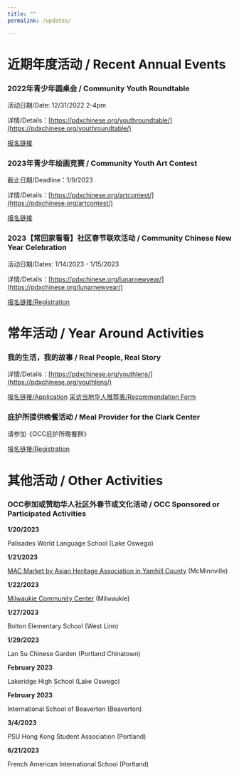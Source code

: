 ```yaml
---
title: ""
permalink: /updates/

---
```


# 近期年度活动 / Recent Annual Events

### 2022年青少年圆桌会 / Community Youth Roundtable

活动日期/Date: 12/31/2022 2-4pm

详情/Details：[https://pdxchinese.org/youthroundtable/](https://pdxchinese.org/youthroundtable/)

[报名链接](https://docs.google.com/forms/d/e/1FAIpQLSc946VK4VMu2ZZK_mgEl-2QBBaTOLoIwdgKmCw3K9CXkgN2Kg/viewform?usp=sf_link)

### 2023年青少年绘画竞赛 / Community Youth Art Contest

截止日期/Deadline：1/9/2023

详情/Details：[https://pdxchinese.org/artcontest/](https://pdxchinese.org/artcontest/)

[报名链接](https://docs.google.com/forms/d/e/1FAIpQLSfmrDrWiKU144aH_rX42MJTeL0JuTmpozwz8D57UKt17yAIRg/viewform?usp=sf_link)

### 2023【常回家看看】社区春节联欢活动 / Community Chinese New Year Celebration

活动日期/Dates: 1/14/2023 - 1/15/2023

详情/Details：[https://pdxchinese.org/lunarnewyear/](https://pdxchinese.org/lunarnewyear/)

[报名链接/Registration](https://docs.google.com/forms/d/e/1FAIpQLSerbP7209LCkipAJUhnEdkvN0S-N-lbFywEG5Jc7MZtjexAlA/viewform?usp=sf_link)

# 常年活动 / Year Around Activities

### 我的生活，我的故事 / Real People, Real Story

详情/Details：[https://pdxchinese.org/youthlens/](https://pdxchinese.org/youthlens/)

[报名链接/Application](https://docs.google.com/forms/d/e/1FAIpQLScK3ahKKd_XjBtZNlOqSQhaRgjLDolodXpg9dIBx3lLu3mbWg/viewform?usp=sf_link)
[采访当地华人推荐表/Recommendation Form](https://docs.google.com/forms/d/e/1FAIpQLSconI7lF4QMz0Wvl34UQhkkMm9pq6PuIGGvP7Ek3Ie8dzvU9A/viewform?usp=sf_link)

### 庇护所提供晚餐活动 / Meal Provider for the Clark Center

请参加《OCC庇护所晚餐群》

[报名链接/Registration](https://signup.com/client/invitation2/secure/114701245205736806/false#/invitation)

# 其他活动 / Other Activities

### OCC参加或赞助华人社区外春节或文化活动 / OCC Sponsored or Participated Activities

**1/20/2023**

Palisades World Language School (Lake Oswego)

**1/21/2023**

[MAC Market by Asian Heritage Association in Yamhill County](https://www.eventbrite.com/e/lunar-new-year-celebration-tickets-473476941277) (McMinnville)

**1/22/2023**

[Milwaukie Community Center](https://ncprd.com/wp-content/uploads/2022/12/MCC-Connection_Jan_Feb_2023_Final_singles.pdf) (Milwaukie)

**1/27/2023**

Bolton Elementary School (West Linn)

**1/29/2023**

Lan Su Chinese Garden (Portland Chinatown)

**February 2023**

Lakeridge High School (Lake Oswego)

**February 2023**

International School of Beaverton (Beaverton)

**3/4/2023**

PSU Hong Kong Student Association (Portland)

**6/21/2023**

French American International School (Portland)

